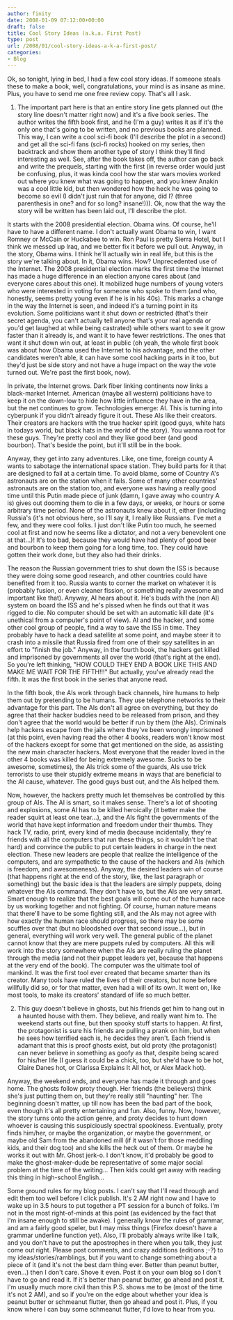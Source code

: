 ```yaml
---
author: finity
date: 2008-01-09 07:12:00+00:00
draft: false
title: Cool Story Ideas (a.k.a. First Post)
type: post
url: /2008/01/cool-story-ideas-a-k-a-first-post/
categories:
- Blog
---
```


Ok, so tonight, lying in bed, I had a few cool story ideas.  If someone steals these to make a book, well, congratulations, your mind is as insane as mine.  Plus, you have to send me one free review copy.  That's all I ask.  
  
1) The important part here is that an entire story line gets planned out (the story line doesn't matter right now) and it's a five book series.  The author writes the fifth book first, and he (I'm a guy) writes it as if it's the only one that's going to be written, and no previous books are planned.  This way, I can write a cool sci-fi book (I'll describe the plot in a second) and get all the sci-fi fans (sci-fi rocks) hooked on my series, then backtrack and show them another type of story I think they'll find interesting as well.  See, after the book takes off, the author can go back and write the prequels, starting with the first (in reverse order would just be confusing, plus, it was kinda cool how the star wars movies worked out where you knew what was going to happen, and you knew Anakin was a cool little kid, but then wondered how the heck he was going to become so evil (I didn't just ruin that for anyone, did I? (three parenthesis in one?  and for so long?  insane!))).  Ok, now that the way the story will be written has been laid out, I'll describe the plot.  
  
It starts with the 2008 presidential election.  Obama wins.  Of course, he'll have to have a different name.  I don't actually want Obama to win, I want Romney or McCain or Huckabee to win.  Ron Paul is pretty Sierra Hotel, but I think we messed up Iraq, and we better fix it before we pull out.  Anyway, in the story, Obama wins.  I think he'll actually win in real life, but this is the story we're talking about.  In it, Obama wins.  How?  Unprecedented use of the Internet.  The 2008 presidential election marks the first time the Internet has made a huge difference in an election anyone cares about (and everyone cares about this one).  It mobilized huge numbers of young voters who were interested in voting for someone who spoke to them (and who, honestly, seems pretty young even if he is in his 40s).  This marks a change in the way the Internet is seen, and indeed it's a turning point in its evolution.  Some politicians want it shut down or restricted (that's their secret agenda, you can't actually tell anyone that's your real agenda or you'd get laughed at while being castrated) while others want to see it grow faster than it already is, and want it to have fewer restrictions.  The ones that want it shut down win out, at least in public (oh yeah, the whole first book was about how Obama used the Internet to his advantage, and the other candidates weren't able, it can have some cool hacking parts in it too, but they'd just be side story and not have a huge impact on the way the vote turned out.  We're past the first book, now).  
  
In private, the Internet grows.  Dark fiber linking continents now links a black-market Internet.  American (maybe all western) politicians have to keep it on the down-low to hide how little influence they have in the area, but the net continues to grow.  Technologies emerge: AI.  This is turning into cyberpunk if you didn't already figure it out.  These AIs like their creators.  Their creators are hackers with the true hacker spirit (good guys, white hats in todays world, but black hats in the world of the story).  You wanna root for these guys.  They're pretty cool and they like good beer (and good bourbon).  That's beside the point, but it'll still be in the book.   
  
Anyway, they get into zany adventures.  Like, one time, foreign county A wants to sabotage the international space station.  They build parts for it that are designed to fail at a certain time.  To avoid blame, some of Country A's astronauts are on the station when it fails.  Some of many other countries' astronauts are on the station too, and everyone was having a really good time until this Putin made piece of junk (damn, I gave away who country A is) gives out dooming them to die in a few days, or weeks, or hours or some arbitrary time period.  None of the astronauts knew about it, either (including Russia's (it's not obvious here, so I'll say it, I really like Russians.  I've met a few, and they were cool folks.  I just don't like Putin too much, he seemed cool at first and now he seems like a dictator, and not a very benevolent one at that...)!  It's too bad, because they would have had plenty of good beer and bourbon to keep them going for a long time, too.  They could have gotten their work done, but they also had their drinks.   
  
The reason the Russian government tries to shut down the ISS is because they were doing some good research, and other countries could have benefited from it too.  Russia wants to corner the market on whatever it is (probably fusion, or even cleaner fission, or something really awesome and important like that).  Anyway, AI hears about it.  He's buds with the (non AI) system on board the ISS and he's pissed when he finds out that it was rigged to die.  No computer should be set with an automatic kill date (it's unethical from a computer's point of view).  AI and the hacker, and some other cool group of people, find a way to save the ISS in time.  They probably have to hack a dead satellite at some point, and maybe steer it to crash into a missile that Russia fired from one of their spy satellites in an effort to "finish the job."  Anyway, in the fourth book, the hackers get killed and imprisoned by governments all over the world (that's right at the end).  So you're left thinking, "HOW COULD THEY END A BOOK LIKE THIS AND MAKE ME WAIT FOR THE FIFTH!!!"  But actually, you've already read the fifth.  It was the first book in the series that anyone read.  
  
In the fifth book, the AIs work through back channels, hire humans to help them out by pretending to be humans.  They use telephone networks to their advantage for this part.  The AIs don't all agree on everything, but they do agree that their hacker buddies need to be released from prison, and they don't agree that the world would be better if run by them (the AIs).  Criminals help hackers escape from the jails where they've been wrongly imprisoned (at this point, even having read the other 4 books, readers won't know most of the hackers except for some that get mentioned on the side, as assisting the new main character hackers.  Most everyone that the reader loved in the other 4 books was killed for being extremely awesome.  Sucks to be awesome, sometimes), the AIs trick some of the guards, AIs use trick terrorists to use their stupidly extreme means in ways that are beneficial to the AI cause, whatever.  The good guys bust out, and the AIs helped them.  
  
Now, however, the hackers pretty much let themselves be controlled by this group of AIs.  The AI is smart, so it makes sense.  There's a lot of shooting and explosions, some AI has to be killed heroically (it better make the reader squirt at least one tear...), and the AIs fight the governments of the world that have kept information and freedom under their thumbs.  They hack TV, radio, print, every kind of media (because incidentally, they're friends with all the computers that run these things, so it wouldn't be that hard) and convince the public to put certain leaders in charge in the next election.  These new leaders are people that realize the intelligence of the computers, and are sympathetic to the cause of the hackers and AIs (which is freedom, and awesomeness).  Anyway, the desired leaders win of course (that happens right at the end of the story, like, the last paragraph or something) but the basic idea is that the leaders are simply puppets, doing whatever the AIs command.  They don't have to, but the AIs are very smart.  Smart enough to realize that the best goals will come out of the human race by us working together and not fighting.  Of course, human nature means that there'll have to be some fighting still, and the AIs may not agree with how exactly the human race should progress, so there may be some scuffles over that (but no bloodshed over that second issue...), but in general, everything will work very well.  The general public of the planet cannot know that they are mere puppets ruled by computers.  All this will work into the story somewhere when the AIs are really ruling the planet through the media (and not their puppet leaders yet, because that happens at the very end of the book).  The computer was the ultimate tool of mankind.  It was the first tool ever created that became smarter than its creator.  Many tools have ruled the lives of their creators, but none before willfully did so, or for that matter, even had a will of its own.  It went on, like most tools, to make its creators' standard of life so much better.  
  
2) This guy doesn't believe in ghosts, but his friends get him to hang out in a haunted house with them.  They believe, and really want him to.  The weekend starts out fine, but then spooky stuff starts to happen.  At first, the protagonist is sure his friends are pulling a prank on him, but when he sees how terrified each is, he decides they aren't.  Each friend is adamant that this is proof ghosts exist, but old proty (the protagonist) can never believe in something as goofy as that, despite being scared for his/her life (I guess it could be a chick, too, but she'd have to be hot, Claire Danes hot, or Clarissa Explains It All hot, or Alex Mack hot).  
  
Anyway, the weekend ends, and everyone has made it through and goes home.  The ghosts follow proty though.  Her friends (the believers) think she's just putting them on, but they're really still "haunting" her.  The beginning doesn't matter, up till now has been the bad part of the book, even though it's all pretty entertaining and fun.  Also, funny.  Now, however, the story turns onto the action genre, and proty decides to hunt down whoever is causing this suspiciously spectral spookiness.  Eventually, proty finds him/her, or maybe the organization, or maybe the government, or maybe old Sam from the abandoned mill (if it wasn't for those meddling kids, and their dog too) and she kills the heck out of them.  Or maybe he works it out with Mr. Ghost jerk-o.  I don't know, it'd probably be good to make the ghost-maker-dude be representative of some major social problem at the time of the writing...  Then kids could get away with reading this thing in high-school English...  
  
  
  
  
Some ground rules for my blog posts.  I can't say that I'll read through and edit them too well before I click publish.  It's 2 AM right now and I have to wake up in 3.5 hours to put together a PT session for a bunch of folks.  I'm not in the most right-of-minds at this point (as evidenced by the fact that I'm insane enough to still be awake).  I generally know the rules of grammar, and am a fairly good speler, but I may miss things (Firefox doesn't have a grammar underline function yet).  Also, I'll probably always write like I talk, and you don't have to put the apostrophes in there when you talk, they just come out right.   Please post comments, and crazy additions (editions ;-?) to my ideas/stories/ramblings, but if you want to change something about a piece of it (and it's not the best darn thing ever.  Better than peanut butter, even...) then I don't care.  Shove it even.  Post it on your own blog so I don't have to go and read it.  If it's better than peanut butter, go ahead and post it.  I'm usually much more civil than this P.S. shows me to be (most of the time it's not 2 AM), and so if you're on the edge about whether your idea is peanut butter or schmeanut flutter, then go ahead and post it.  Plus, if you know where I can buy some schmeanut flutter, I'd love to hear from you.

